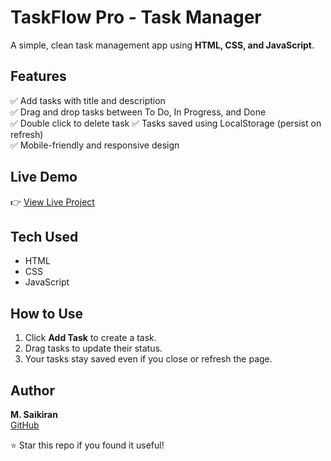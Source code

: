 # TaskFlow Pro - Task Manager

A simple, clean task management app using **HTML, CSS, and JavaScript**.

## Features

✅ Add tasks with title and description  
✅ Drag and drop tasks between To Do, In Progress, and Done  
✅ Double click to delete task
✅ Tasks saved using LocalStorage (persist on refresh)  
✅ Mobile-friendly and responsive design

## Live Demo

👉 [View Live Project](https://saikiran8986.github.io/TaskFlow-Pro---Task-Manager/)

## Tech Used

- HTML
- CSS
- JavaScript

## How to Use

1. Click **Add Task** to create a task.
2. Drag tasks to update their status.
3. Your tasks stay saved even if you close or refresh the page.

## Author

**M. Saikiran**  
[GitHub](https://github.com/saikiran8986)

⭐️ Star this repo if you found it useful!
